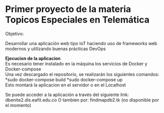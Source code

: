 # Primer proyecto de la materia Topicos Especiales en Telemática

Objetivo:

Desarrollar una aplicación web tipo IoT haciendo uso de frameworks web modernos y utilizando buenas prácticas DevOps

__Ejecucion de la aplicacion__
<br> Es necesario tener instalado en la máquina los servicios de Docker y Docker-compose
<br> Una vez descargado el repositorio, se realizarán los siguientes comandos:
    *sudo docker-compose build
    *sudo docker-compose up
<br> Esto montará la aplicacion en el servidor o en el Localhost

Se puede acceder a la aplicación a través del siguiente link: dbenite2.dis.eafit.edu.co
O tambien por: findmapdb2.tk (no disponible por el momento)
